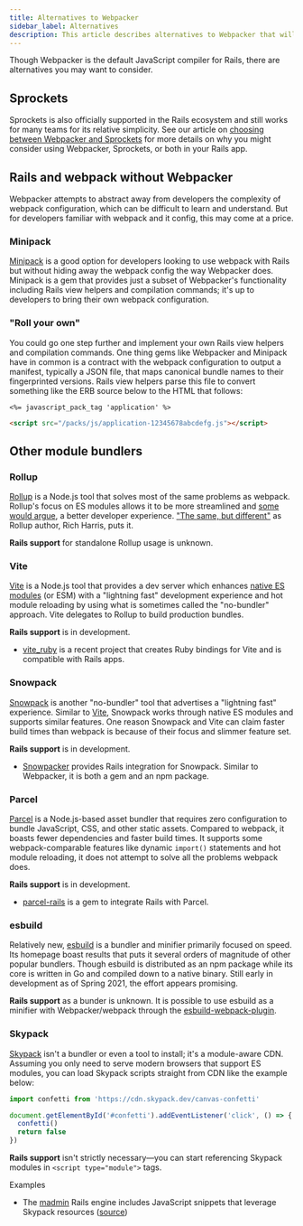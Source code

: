 ```yaml
---
title: Alternatives to Webpacker
sidebar_label: Alternatives
description: This article describes alternatives to Webpacker that will allow Rails developers to take advantage of JavaScript modules and the JavaScript ecosystem, including custom webpack integration, Vite.js, and Snowpack.
---
```


Though Webpacker is the default JavaScript compiler for Rails, there are alternatives you may want to consider.

## Sprockets

Sprockets is also officially supported in the Rails ecosystem and still works for many teams for its relative simplicity. See our article on [choosing between Webpacker and Sprockets](./sprockets/chooosing) for more details on why you might consider using Webpacker, Sprockets, or both in your Rails app.

## Rails and webpack without Webpacker

Webpacker attempts to abstract away from developers the complexity of webpack configuration, which can be difficult to learn and understand. But for developers familiar with webpack and it config, this may come at a price.

### Minipack

[Minipack](https://github.com/nikushi/minipack) is a good option for developers looking to use webpack with Rails but without hiding away the webpack config
the way Webpacker does. Minipack is a gem that provides just a subset of Webpacker's functionality including Rails view helpers and compilation commands; it's up to developers to bring their own webpack configuration.

### "Roll your own"

You could go one step further and implement your own Rails view helpers and compilation commands. One thing gems like Webpacker and Minipack have in common is a contract with the webpack configuration to output a manifest, typically a JSON file, that maps canonical bundle names to their fingerprinted versions. Rails view helpers parse this file to convert something like the ERB source below to the HTML that follows:

```erb title="app/views/layouts/application.html.erb"
<%= javascript_pack_tag 'application' %>
```

```html
<script src="/packs/js/application-12345678abcdefg.js"></script>
```

## Other module bundlers

### Rollup

[Rollup](https://rollupjs.org/guide/en/) is a Node.js tool that solves most of the same problems as webpack. Rollup's focus on ES modules allows it to be more streamlined and [some would argue](https://medium.com/@PepsRyuu/why-i-use-rollup-and-not-webpack-e3ab163f4fd3), a better developer experience. ["The same, but different"](https://medium.com/webpack/webpack-and-rollup-the-same-but-different-a41ad427058c) as Rollup author, Rich Harris, puts it.

**Rails support** for standalone Rollup usage is unknown.

### Vite

[Vite](https://vitejs.dev/) is a Node.js tool that provides a dev server which enhances [native ES modules](https://v8.dev/features/modules) (or ESM) with a "lightning fast" development experience and hot module reloading by using what is sometimes called the "no-bundler" approach. Vite delegates to Rollup to build production bundles.

**Rails support** is in development.

- [vite_ruby](https://github.com/ElMassimo/vite_ruby) is a recent project that creates Ruby bindings for Vite and is compatible with Rails apps.

### Snowpack

[Snowpack](https://www.snowpack.dev/) is another "no-bundler" tool that advertises a "lightning fast" experience. Similar to [Vite](#vite), Snowpack works through native ES modules and supports similar features. One reason Snowpack and Vite can claim faster build times than webpack is because of their focus and slimmer feature set.

**Rails support** is in development.

- [Snowpacker](https://github.com/ParamagicDev/snowpacker) provides Rails integration for Snowpack. Similar to Webpacker, it is both a gem and an npm package.

### Parcel

[Parcel](https://parceljs.org/) is a Node.js-based asset bundler that requires zero configuration to bundle JavaScript, CSS, and other static assets. Compared to webpack, it boasts fewer dependencies and faster build times. It supports some webpack-comparable features like dynamic `import()` statements and hot module reloading, it does not attempt to solve all the problems webpack does.

**Rails support** is in development.

- [parcel-rails](https://github.com/michaldarda/parcel-rails) is a gem to integrate Rails with Parcel.

### esbuild

Relatively new, [esbuild](https://esbuild.github.io/) is a bundler and minifier primarily focused on speed. Its homepage boast results that puts it several orders of magnitude of other popular bundlers. Though esbuild is distributed as an npm package while its core is written in Go and compiled down to a native binary. Still early in development as of Spring 2021, the effort appears promising.

**Rails support** as a bunder is unknown. It is possible to use esbuild as a minifier with Webpacker/webpack through the [esbuild-webpack-plugin](https://github.com/sorrycc/esbuild-webpack-plugin).

### Skypack

[Skypack](https://www.skypack.dev/) isn't a bundler or even a tool to install; it's a module-aware CDN. Assuming you only need to serve modern browsers that support ES modules, you can load Skypack scripts straight from CDN like the example below:

```js
import confetti from 'https://cdn.skypack.dev/canvas-confetti'

document.getElementById('#confetti').addEventListener('click', () => {
  confetti()
  return false
})
```

**Rails support** isn't strictly necessary—you can start referencing Skypack modules in `<script type="module">` tags.

Examples

- The [madmin](https://github.com/excid3/madmin) Rails engine includes JavaScript snippets that leverage Skypack resources ([source](https://github.com/excid3/madmin/blob/0ac727e62875f2cec553745ff191a7822c872b30/app/views/madmin/application/_javascript.html.erb#L5-L6))
